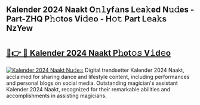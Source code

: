 ## Kalender 2024 Naakt O𝚗𝚕yf𝚊ns L𝚎a𝚔ed N𝚞𝚍es - Part-ZHQ P𝚑𝚘tos Vi𝚍𝚎o - H𝚘𝚝 Part L𝚎a𝚔s NzYew

# <h2><a href="http://kfbrlj.oniu.top/?m=Kalender+2024+Naakt">🔗👉 🔴 Kalender 2024 Naakt P𝚑ot𝚘𝚜 V𝚒d𝚎o</a></h2>

[![Kalender 2024 Naakt Nu𝚍e𝚜](https://i.imgur.com/0qMVB7G.gif)](http://kfbrlj.oniu.top/?m=Kalender+2024+Naakt)
Digital trendsetter Kalender 2024 Naakt, acclaimed for sharing dance and lifestyle content, including performances and personal blogs on social media. Outstanding magician's assistant Kalender 2024 Naakt, recognized for their remarkable abilities and accomplishments in assisting magicians.  
